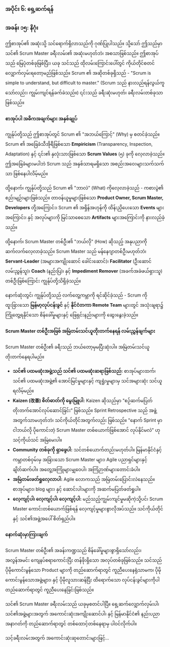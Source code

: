 ### **အပိုင်း ၆: ရှေ့ဆက်ရန်**

### **အခန်း ၁၅: နိဂုံး**

ဤစာအုပ်၏ အဆုံးသို့ သင်ရောက်ရှိလာသည်ကို ဂုဏ်ပြုပါသည်။ သို့သော် ဤသည်မှာ သင်၏ Scrum Master ခရီးလမ်း၏ အဆုံးမဟုတ်ဘဲ၊ အစသာဖြစ်သည်။ ဤစာအုပ်သည် မြေပုံတစ်ခုဖြစ်ပြီး၊ ယခု သင်သည် ထိုလမ်းကြောင်းပေါ်တွင် ကိုယ်တိုင်စတင်လျှောက်လှမ်းရတော့မည်ဖြစ်သည်။ Scrum ၏ အဆိုတစ်ခုရှိသည် - "Scrum is simple to understand, but difficult to master." (Scrum သည် နားလည်ရန်လွယ်ကူသော်လည်း၊ ကျွမ်းကျင်ရန်ခက်ခဲသည်။) ၎င်းသည် ခရီးဆုံးမဟုတ်၊ ခရီးလမ်းတစ်ခုသာဖြစ်သည်။

#### **စာအုပ်ပါ အဓိကအချက်များ အနှစ်ချုပ်**

ကျွန်ုပ်တို့သည် ဤစာအုပ်တွင် Scrum ၏ "အဘယ်ကြောင့်" (Why) မှ စတင်ခဲ့သည်။ Scrum ၏ အခြေခံသီအိုရီဖြစ်သော **Empiricism** (Transparency, Inspection, Adaptation) နှင့် ၎င်း၏ နှလုံးသားဖြစ်သော **Scrum Values** (၅) ခုကို လေ့လာခဲ့သည်။ ဤအခြေခံများမပါဘဲ Scrum သည် အနှစ်သာရမရှိသော အစည်းအဝေးများသက်သက်သာ ဖြစ်နေပါလိမ့်မည်။

ထို့နောက်၊ ကျွန်ုပ်တို့သည် Scrum ၏ "ဘာလဲ" (What) ကိုလေ့လာခဲ့သည် - ကစားပွဲ၏ စည်းမျဉ်းများဖြစ်သည်။ တာဝန်ယူမှုများဖြစ်သော **Product Owner, Scrum Master, Developers** တို့အကြောင်း၊ Scrum ၏ အရှိန်အဟုန်ကို ထိန်းညှိပေးသော **Events** များအကြောင်း၊ နှင့် အလုပ်များကို မြင်သာစေသော **Artifacts** များအကြောင်းကို နားလည်ခဲ့သည်။

ထို့နောက်၊ Scrum Master တစ်ဦး၏ "ဘယ်လို" (How) ဆိုသည့် အနုပညာကို ဆက်လက်လေ့လာခဲ့သည်။ Scrum Master သည် မန်နေဂျာတစ်ဦးမဟုတ်ဘဲ၊ **Servant-Leader** (အများအကျိုးဆောင် ခေါင်းဆောင်)၊ **Facilitator** (ဦးဆောင်လမ်းညွှန်သူ)၊ **Coach** (နည်းပြ)၊ နှင့် **Impediment Remover** (အခက်အခဲဖယ်ရှားသူ) တစ်ဦးဖြစ်ကြောင်း ကျွန်ုပ်တို့သိရှိခဲ့သည်။

နောက်ဆုံးတွင်၊ ကျွန်ုပ်တို့သည် လက်တွေ့ကမ္ဘာကို ရင်ဆိုင်ခဲ့သည် - Scrum ကို ထူးခြားသော **မြန်မာ့လုပ်ငန်းခွင်** နှင့် **နိုင်ငံတကာ Remote Team** များတွင် အသုံးချရာ၌ ကြုံတွေ့ရနိုင်သော စိန်ခေါ်မှုများနှင့် ဖြေရှင်းနည်းများကို ဆွေးနွေးခဲ့သည်။

#### **Scrum Master တစ်ဦးအဖြစ် အမြဲတမ်းသင်ယူတိုးတက်နေရန် လမ်းညွှန်ချက်များ**

Scrum Master တစ်ဦး၏ ခရီးသည် ဘယ်တော့မှမပြီးဆုံးပါ။ အမြဲတမ်းသင်ယူတိုးတက်နေရပါမည်။

*   **သင်၏ ပထမဆုံးအဖွဲ့သည် သင်၏ ပထမဆုံးဆရာဖြစ်သည်:** စာအုပ်များထက်၊ သင်၏ ပထမဆုံးအဖွဲ့၏ အောင်မြင်မှုများနှင့် ကျရှုံးမှုများမှ သင်အများဆုံး သင်ယူရလိမ့်မည်။
*   **Kaizen (改善) စိတ်ဓာတ်ကို မွေးမြူပါ:** Kaizen ဆိုသည်မှာ "စဉ်ဆက်မပြတ် တိုးတက်အောင်လုပ်ဆောင်ခြင်း" ဖြစ်သည်။ Sprint Retrospective သည် အဖွဲ့အတွက်သာမဟုတ်ဘဲ၊ သင်ကိုယ်တိုင်အတွက်လည်း ဖြစ်သည်။ "နောက် Sprint မှာ ငါဘယ်လို ပိုကောင်းတဲ့ Scrum Master တစ်ယောက်ဖြစ်အောင် လုပ်နိုင်မလဲ" ဟု သင့်ကိုယ်သင် အမြဲမေးပါ။
*   **Community တစ်ခုကို ရှာဖွေပါ:** သင်တစ်ယောက်တည်းမဟုတ်ပါ။ မြန်မာနိုင်ငံနှင့် ကမ္ဘာတစ်ဝှမ်းမှ အခြားသော Scrum Master များ၊ Agile ပညာရှင်များနှင့် ချိတ်ဆက်ပါ။ အတွေ့အကြုံများမျှဝေပါ၊ အကြံဉာဏ်များတောင်းခံပါ။
*   **အမြဲတမ်းဖတ်ရှုလေ့လာပါ:** Agile လောကသည် အမြဲတမ်းပြောင်းလဲနေသည်။ စာအုပ်များ၊ blog များ၊ နှင့် ဆောင်းပါးများကို အဆက်မပြတ်ဖတ်ရှုပါ။
*   **လေ့ကျင့်ပါ၊ လေ့ကျင့်ပါ၊ လေ့ကျင့်ပါ:** မည်သည့်ကျွမ်းကျင်မှုမဆိုကဲ့သို့ပင်၊ Scrum Master ကောင်းတစ်ယောက်ဖြစ်ရန် လေ့ကျင့်မှုများစွာလိုအပ်သည်။ သင်ကိုယ်တိုင်နှင့် သင်၏အဖွဲ့အပေါ် စိတ်ရှည်ပါ။

#### **နောက်ဆုံးမှာကြားချက်**

Scrum Master တစ်ဦး၏ အခန်းကဏ္ဍသည် စိန်ခေါ်မှုများစွာရှိသော်လည်း၊ အလွန်အမင်း ကျေနပ်စရာကောင်းပြီး တန်ဖိုးရှိသော အလုပ်တစ်ခုဖြစ်သည်။ သင်သည် ပိုမိုကောင်းမွန်သော Product များကို တည်ဆောက်ရာတွင် ကူညီပေးနေရုံသာမက၊ ပိုမိုကောင်းမွန်သောအဖွဲ့များ၊ နှင့် ပိုမိုလူသားဆန်ပြီး ထိရောက်သော လုပ်ငန်းခွင်များကိုပါ တည်ဆောက်ရာတွင် ကူညီပေးနေခြင်းဖြစ်သည်။

သင်၏ Scrum Master ခရီးလမ်းသည် ယခုမှစတင်ပါပြီ။ ရှေ့ဆက်လျှောက်လှမ်းပါ၊ သင်၏အဖွဲ့များအတွက် အကောင်းဆုံးအကျိုးဆောင်ပါ၊ နှင့် မြန်မာနိုင်ငံ၏ နည်းပညာအနာဂတ်ကို တည်ဆောက်ရာတွင် တစ်ထောင့်တစ်နေရာမှ ပါဝင်လိုက်ပါ။

သင့်ခရီးလမ်းအတွက် အကောင်းဆုံးဆုတောင်းများဖြင့်...

